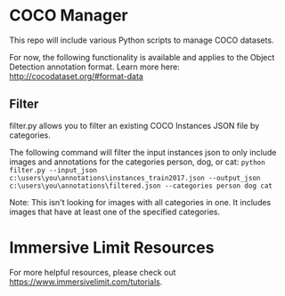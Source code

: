# COCO Manager
This repo will include various Python scripts to manage COCO datasets.

For now, the following functionality is available and applies to the Object Detection annotation format. Learn more here: http://cocodataset.org/#format-data

## Filter
filter.py allows you to filter an existing COCO Instances JSON file by categories.

The following command will filter the input instances json to only include images and annotations for the categories person, dog, or cat:
```python filter.py --input_json c:\users\you\annotations\instances_train2017.json --output_json c:\users\you\annotations\filtered.json --categories person dog cat```

Note: This isn't looking for images with all categories in one. It includes images that have at least one of the specified categories.

# Immersive Limit Resources
For more helpful resources, please check out https://www.immersivelimit.com/tutorials.